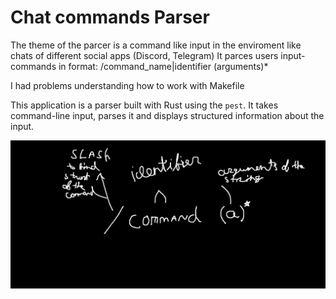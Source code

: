 # Chat commands Parser

The theme of the parcer is a command like input in the enviroment like chats of different social apps (Discord, Telegram)
It parces users input-commands in format: /command_name|identifier (arguments)*

I had problems understanding how to work with Makefile

This application is a parser built with Rust using the `pest`. It takes command-line input, parses it and displays structured information about the input. 


![alt text](https://github.com/Kasgor/chat_commands_parcer/blob/master/file.png?raw=true)